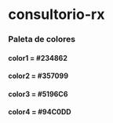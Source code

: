 # consultorio-rx


### Paleta de colores

#### color1 = #234862
#### color2 = #357099
#### color3 = #5196C6
#### color4 = #94C0DD